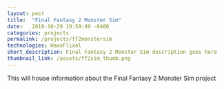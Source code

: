 ```yaml
---
layout: post
title:  "Final Fantasy 2 Monster Sim"
date:   2018-10-29 19:59:49 -0400
categories: projects
permalink: /projects/ff2monstersim
technologies: HaxeFlixel
short_description: Final Fantasy 2 Monster Sim description goes here
thumbnail_link: /assets/ff2sim_thumb.png
---
```


This will house information about the Final Fantasy 2 Monster Sim project